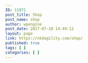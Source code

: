 ```yaml
---
ID: 11971
post_title: Shop
post_name: shop
author: wpengine
post_date: 2017-07-20 14:49:12
layout: page
link: https://nkdagility.com/shop/
published: true
tags: [ ]
categories: [ ]
---
```


